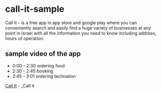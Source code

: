 # call-it-sample

Call It - is a free app in app store and google play where you can conveniently search and easily find a huge variety of businesses at any point in Israel with all the information you need to know including address, hours of operation.


## sample video of the app
* 0:00 - 2:30 ordering food
* 2:30 - 2:45 booking
* 2:45 - 3:01 ordering technation

[Call It](https://drive.google.com/file/d/1GaexF0SGokLMPjNhClK0tLZ9JsONcyGZ/view?usp=sharing) - _Call it

